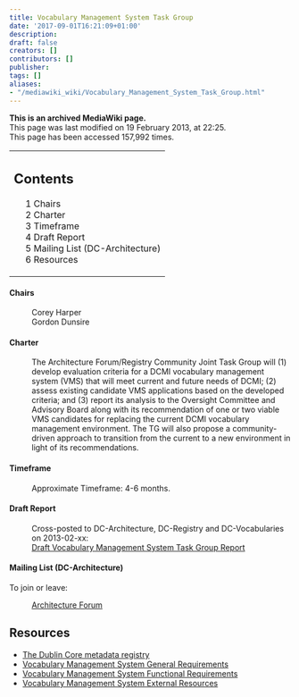 ```yaml
---
title: Vocabulary Management System Task Group
date: '2017-09-01T16:21:09+01:00'
description: 
draft: false
creators: []
contributors: []
publisher: 
tags: []
aliases:
- "/mediawiki_wiki/Vocabulary_Management_System_Task_Group.html"
---
```


 **This is an archived MediaWiki page.**  
This page was last modified on 19 February 2013, at 22:25.  
This page has been accessed 157,992 times.

<table id="toc" class="toc">
  <tr>
    <td>
      <div id="toctitle">
        <h2>Contents</h2>
      </div>
      <ul>
        <li class="toclevel-1 tocsection-1"><a href="#Chairs"><span class="tocnumber">1</span> <span class="toctext">Chairs</span></a></li>
        <li class="toclevel-1 tocsection-2"><a href="#Charter"><span class="tocnumber">2</span> <span class="toctext">Charter</span></a></li>
        <li class="toclevel-1 tocsection-3"><a href="#Timeframe"><span class="tocnumber">3</span> <span class="toctext">Timeframe</span></a></li>
        <li class="toclevel-1 tocsection-4"><a href="#Draft_Report"><span class="tocnumber">4</span> <span class="toctext">Draft Report</span></a></li>
        <li class="toclevel-1 tocsection-5"><a href="#Mailing_List_.28DC-Architecture.29"><span class="tocnumber">5</span> <span class="toctext">Mailing List (DC-Architecture)</span></a></li>
        <li class="toclevel-1 tocsection-6"><a href="#Resources"><span class="tocnumber">6</span> <span class="toctext">Resources</span></a></li>
      </ul>
    </td>
  </tr>
</table>

#### Chairs 
<dl>
<dd> Corey Harper                                                                                                                                       
</dd>
<dd> Gordon Dunsire                                                                                                                                       
</dd>
</dl>

#### Charter 
<dl><dd> The Architecture Forum/Registry Community Joint Task Group will (1) develop evaluation criteria for a DCMI vocabulary management system (VMS) that will meet current and future needs of DCMI; (2) assess existing candidate VMS applications based on the developed criteria; and (3) report its analysis to the Oversight Committee and Advisory Board along with its recommendation of one or two viable VMS candidates for replacing the current DCMI vocabulary management environment. The TG will also propose a community-driven approach to transition from the current to a new environment in light of its recommendations.
</dd></dl>

#### Timeframe 
<dl><dd> Approximate Timeframe: 4-6 months.                                                                                                        
</dd></dl>

#### Draft Report 
<dl>
<dd> Cross-posted to DC-Architecture, DC-Registry and DC-Vocabularies on 2013-02-xx:<br>
</dd>
<dd> <a href="/mediawiki_wiki/Draft_Vocabulary_Management_System_Task_Group_Report.md" title="Draft Vocabulary Management System Task Group Report">Draft Vocabulary Management System Task Group Report</a>
</dd>
</dl>

#### Mailing List (DC-Architecture) 

To join or leave:

<dl><dd> <a href="http://www.jiscmail.ac.uk/cgi-bin/wa.exe?SUBED1=dc-architecture&amp;A=1" class="external text" rel="nofollow">Architecture Forum</a>
</dd></dl>

## Resources 

- [The Dublin Core metadata registry](http://dcmi.kc.tsukuba.ac.jp/dcregistry/)
- [Vocabulary Management System General Requirements](/mediawiki_wiki/Vocabulary_Management_System_General_Requirements.md)
- [Vocabulary Management System Functional Requirements](/mediawiki_wiki/Vocabulary_Management_System_Functional_Requirements.md)
- [Vocabulary Management System External Resources](/mediawiki_wiki/Vocabulary_Management_System_External_Resources.md)

